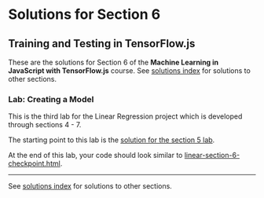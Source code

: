 # Solutions for Section 6
## Training and Testing in TensorFlow.js

These are the solutions for Section 6 of the **Machine Learning in JavaScript with TensorFlow.js** course. See [solutions index](../../README.md) for solutions to other sections.


### Lab: Creating a Model

This is the third lab for the Linear Regression project which is developed through sections 4 - 7.

The starting point to this lab is the [solution for the section 5 lab](../5-model/README.md).

At the end of this lab, your code should look similar to [linear-section-6-checkpoint.html](./linear-section-6-checkpoint.html).

---

See [solutions index](../../README.md) for solutions to other sections.
